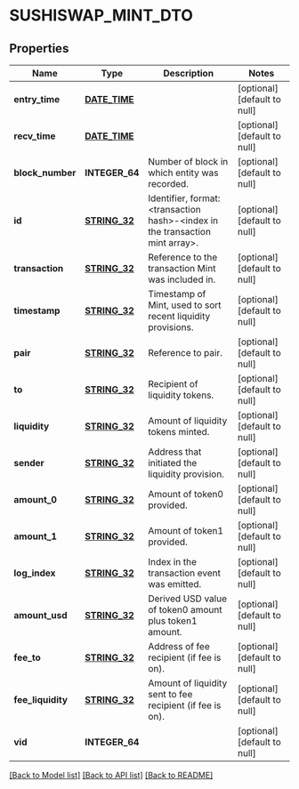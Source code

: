 # SUSHISWAP_MINT_DTO

## Properties
Name | Type | Description | Notes
------------ | ------------- | ------------- | -------------
**entry_time** | [**DATE_TIME**](DATE_TIME.md) |  | [optional] [default to null]
**recv_time** | [**DATE_TIME**](DATE_TIME.md) |  | [optional] [default to null]
**block_number** | **INTEGER_64** | Number of block in which entity was recorded. | [optional] [default to null]
**id** | [**STRING_32**](STRING_32.md) | Identifier, format: &lt;transaction hash&gt;-&lt;index in the transaction mint array&gt;. | [optional] [default to null]
**transaction** | [**STRING_32**](STRING_32.md) | Reference to the transaction Mint was included in. | [optional] [default to null]
**timestamp** | [**STRING_32**](STRING_32.md) | Timestamp of Mint, used to sort recent liquidity provisions. | [optional] [default to null]
**pair** | [**STRING_32**](STRING_32.md) | Reference to pair. | [optional] [default to null]
**to** | [**STRING_32**](STRING_32.md) | Recipient of liquidity tokens. | [optional] [default to null]
**liquidity** | [**STRING_32**](STRING_32.md) | Amount of liquidity tokens minted. | [optional] [default to null]
**sender** | [**STRING_32**](STRING_32.md) | Address that initiated the liquidity provision. | [optional] [default to null]
**amount_0** | [**STRING_32**](STRING_32.md) | Amount of token0 provided. | [optional] [default to null]
**amount_1** | [**STRING_32**](STRING_32.md) | Amount of token1 provided. | [optional] [default to null]
**log_index** | [**STRING_32**](STRING_32.md) | Index in the transaction event was emitted. | [optional] [default to null]
**amount_usd** | [**STRING_32**](STRING_32.md) | Derived USD value of token0 amount plus token1 amount. | [optional] [default to null]
**fee_to** | [**STRING_32**](STRING_32.md) | Address of fee recipient (if fee is on). | [optional] [default to null]
**fee_liquidity** | [**STRING_32**](STRING_32.md) | Amount of liquidity sent to fee recipient (if fee is on). | [optional] [default to null]
**vid** | **INTEGER_64** |  | [optional] [default to null]

[[Back to Model list]](../README.md#documentation-for-models) [[Back to API list]](../README.md#documentation-for-api-endpoints) [[Back to README]](../README.md)


